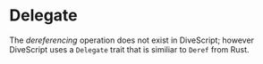 # Delegate

The _dereferencing_ operation does not exist in DiveScript; however DiveScript uses a `Delegate` trait that is similiar to `Deref` from Rust.